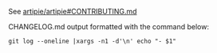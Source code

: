See [artipie/artipie#CONTRIBUTING.md](https://github.com/artipie/artipie/blob/master/CONTRIBUTING.md)

CHANGELOG.md output formatted with the command below:

`git log --oneline |xargs -n1 -d'\n' echo "- $1"`
